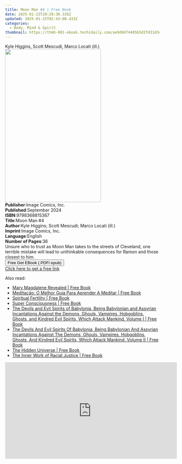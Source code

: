 ```yaml
---
title: Moon Man #4 | Free Book
date: 2025-01-23T20:29:30.336Z
updated: 2025-01-25T02:43:00.433Z
categories:
  - Body, Mind & Spirit
thumbnail: https://thmb-001-ebook.techidaily.com/ae9d9d74485b5d2fd31d344c251e3c103d1fb12b7fa2dc9f214b2607e0495945.jpg
---
```

<main id="book-container">
  <div class="flex flex-col">
    <div class="book-brief flex-1 py-6 px-4 sm:p-6 md:py-10 md:px-8">
      <!-- brief-->
      <div class="book-brief-main">
        Kyle Higgins, Scott Mescudi, Marco Locati (ill.)
      </div>
    </div>
    <div
      class="book-meta-info flex-1 grid gap-4 col-start-1 col-end-3 row-start-1 sm:mb-6 sm:grid-cols-4 lg:gap-6 lg:col-start-2 lg:row-end-6 lg:row-span-6 lg:mb-0"
    >
      <div
        class="book-meta-info-left place-content-center mt-4 p-4 text-sm leading-6 col-start-2 col-span-2 dark:text-slate-400"
      >
        <img
          class="w-full h-500 object-cover rounded-lg sm:h-255 sm:col-span-2 lg:col-span-full"
          src="https://img-001-ebook.techidaily.com/cdd7051d1155ebe83808089e4db2e29c81200970dab7c9ee9d96a8b86a8684cf.jpg"
          alt=""
          width="312"
          height="500"
        />
      </div>
      <div
        class="book-meta-info-right mt-2 col-start-1 row-start-2 col-span-3 self-center"
      >
        <!-- meta data  -->
        <div class="flex flex-col px-4 md:px-8">
          <div class="flex-1">
            <strong>Publisher</strong>:<span class="px-2"
              >Image Comics, Inc.</span
            >
          </div>
          <div class="flex-1">
            <strong>Published</strong>:<span class="px-2">September 2024</span>
          </div>
          <div class="flex-1">
            <strong>ISBN</strong>:<span class="px-2">9798368815367</span>
          </div>
          <div class="flex-1">
            <strong>Title</strong>:<span class="px-2">Moon Man #4</span>
          </div>
          <div class="flex-1">
            <strong>Author</strong>:<span class="px-2"
              >Kyle Higgins; Scott Mescudi; Marco Locati (ill.)</span
            >
          </div>
          <div class="flex-1">
            <strong>Imprint</strong>:<span class="px-2"
              >Image Comics, Inc.</span
            >
          </div>
          <div class="flex-1">
            <strong>Language</strong>:<span class="px-2">English</span>
          </div>
          <div class="flex-1">
            <strong>Number of Pages</strong>:<span class="px-2">36</span>
          </div>
        </div>
      </div>
    </div>
    <div class="book-description flex-1 py-6 px-4 sm:p-6 md:py-10 md:px-8">
      <div class="book-description-main">
        <div accordion-content="" id="description">
          Unsure who to trust as Moon Man takes to the streets of Cleveland, one
          terrible mistake will lead to unthinkable consequences for Ramon and
          those closest to him.
        </div>
      </div>
    </div>
    <div class="book-excerpts flex-1 py-6 px-4 sm:p-6 md:py-10 md:px-8"></div>
    <div
      class="book-about-author flex-1 py-6 px-4 sm:p-6 md:py-10 md:px-8"
    ></div>
    <div class="book-free-get flex-1 py-6 px-4 sm:p-6 md:py-10 md:px-8">
      <button
        id="btn-free-get"
        class="bg-blue-500 hover:bg-blue-700 text-white font-bold py-2 px-4 rounded"
      >
        Free Get EBook (.PDF/.epub)
      </button>
      <div id="countdown-display" class="px-2 text-lg mt-2"></div>
      <a
        id="free-link"
        class="hidden bg-blue-500 hover:bg-blue-700 text-white font-bold py-2 px-4 rounded"
        href="https://www.ebooks.com/en-us/book/211448272/moon-man-4/kyle-higgins/"
        target="_blank"
        >Click here to get a free link</a
      >
    </div>
    <script>
      let countdownTime = 0;
      let countdownInterval = null;
      document
        .getElementById('btn-free-get')
        .addEventListener('click', startCountdown);
      function startCountdown() {
        countdownTime = new Date().getTime() + 60000 * 3;
        countdownInterval = setInterval(updateCountdown, 1000);
        document.getElementById('btn-free-get').disabled = true;
        document
          .getElementById('btn-free-get')
          .classList.add('bg-gray-500', 'cursor-not-allowed');
      }
      function updateCountdown() {
        let currentTime = new Date().getTime();
        let timeLeft = countdownTime - currentTime;
        let secondsLeft = Math.floor(timeLeft / 1000);
        document.getElementById('countdown-display').innerHTML =
          `Remaining time: ${secondsLeft} seconds.`;
        if (secondsLeft <= 0) {
          clearInterval(countdownInterval);
          document.getElementById('btn-free-get').classList.add('hidden');
          document.getElementById('free-link').classList.remove('hidden');
          document.getElementById('countdown-display').innerHTML = '';
        }
      }
    </script>
  </div>
</main>

<ins class="adsbygoogle"
      style="display:block"
      data-ad-client="ca-pub-7571918770474297"
      data-ad-slot="8358498916"
      data-ad-format="auto"
      data-full-width-responsive="true"></ins>
    

<span class="atpl-alsoreadstyle">Also read:</span>
<div><ul>
<li><a href="https://novels-ebooks.techidaily.com/209635882-9781401954291-mary-magdalene-revealed/"><u>Mary Magdalene Revealed | Free Book</u></a></li>
<li><a href="https://novels-ebooks.techidaily.com/209634896-9781547571352-meditacao-o-melhor-guia-para-aprender-a-meditar/"><u>Meditação: O Melhor Guia Para Aprender A Meditar | Free Book</u></a></li>
<li><a href="https://novels-ebooks.techidaily.com/209635910-9781401956240-spiritual-fertility/"><u>Spiritual Fertility | Free Book</u></a></li>
<li><a href="https://novels-ebooks.techidaily.com/209635901-9781786783103-super-consciousness/"><u>Super Consciousness | Free Book</u></a></li>
<li><a href="https://novels-ebooks.techidaily.com/209634946-9781447482642-the-devils-and-evil-spirits-of-babylonia-being-babylonian-and-assyrian-incantations-against-the-demons-ghouls-vampires-hobgoblins-ghosts-and-kindred-evil-spirit/"><u>The Devils and Evil Spirits of Babylonia, Being Babylonian and Assyrian Incantations Against the Demons, Ghouls, Vampires, Hobgoblins, Ghosts, and Kindred Evil Spirits, Which Attack Mankind. Volume I | Free Book</u></a></li>
<li><a href="https://novels-ebooks.techidaily.com/209634945-9781447483199-the-devils-and-evil-spirits-of-babylonia-being-babylonian-and-assyrian-incantations-against-the-demons-ghouls-vampires-hobgoblins-ghosts-and-kindred-evil-spirit/"><u>The Devils And Evil Spirits Of Babylonia, Being Babylonian And Assyrian Incantations Against The Demons, Ghouls, Vampires, Hobgoblins, Ghosts, And Kindred Evil Spirits, Which Attack Mankind. Volume II | Free Book</u></a></li>
<li><a href="https://novels-ebooks.techidaily.com/209635890-9781786783080-the-hidden-universe/"><u>The Hidden Universe | Free Book</u></a></li>
<li><a href="https://novels-ebooks.techidaily.com/209635555-9780525504702-the-inner-work-of-racial-justice/"><u>The Inner Work of Racial Justice | Free Book</u></a></li>
</ul></div>

<!-- affiliate ads begin -->
<iframe width="560" height="315" src="https://www.youtube.com/embed/gyGoQi7hsZk?si=8OcKcPUj2wSBmVZ1" title="YouTube video player" frameborder="0" allow="accelerometer; autoplay; clipboard-write; encrypted-media; gyroscope; picture-in-picture; web-share" referrerpolicy="strict-origin-when-cross-origin" allowfullscreen></iframe>
<!-- affiliate ads end -->

